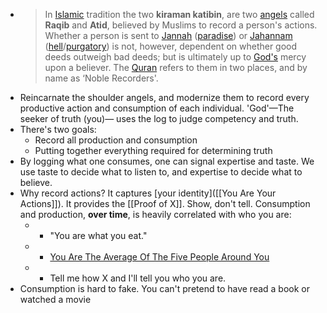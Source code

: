 - > In [Islamic](https://en.wikipedia.org/wiki/Islam) tradition the two **kiraman katibin**, are two [angels](https://en.wikipedia.org/wiki/Islamic_view_of_angels) called **Raqib** and **Atid**, believed by Muslims to record a person's actions. Whether a person is sent to [Jannah](https://en.wikipedia.org/wiki/Jannah) ([paradise](https://en.wikipedia.org/wiki/Paradise)) or [Jahannam](https://en.wikipedia.org/wiki/Jahannam) ([hell](https://en.wikipedia.org/wiki/Hell)/[purgatory](https://en.wikipedia.org/wiki/Purgatory)) is not, however, dependent on whether good deeds outweigh bad deeds; but is ultimately up to [God's](https://en.wikipedia.org/wiki/God_in_Islam) mercy upon a believer. The [Quran](https://en.wikipedia.org/wiki/Quran) refers to them in two places, and by name as ‘Noble Recorders'.
- Reincarnate the shoulder angels, and modernize them to record every productive action and consumption of each individual. 'God'—The seeker of truth (you)— uses the log to judge competency and truth.
- There's two goals:
    - Record all production and consumption
    - Putting together everything required for determining truth
- By logging what one consumes, one can signal expertise and taste. We use taste to decide what to listen to, and expertise to decide what to believe.
- Why record actions? It captures [your identity]([[You Are Your Actions]]). It provides the [[Proof of X]]. Show, don't tell. Consumption and production, __over time__, is heavily correlated with who you are:
    - - "You are what you eat."
    - - [You Are The Average Of The Five People Around You](https://medium.com/the-polymath-project/you-are-the-average-of-the-five-people-you-spend-the-most-time-with-a2ea32d08c72)
    - - Tell me how X and I'll tell you who you are.
-  Consumption is hard to fake. You can't pretend to have read a book or watched a movie
